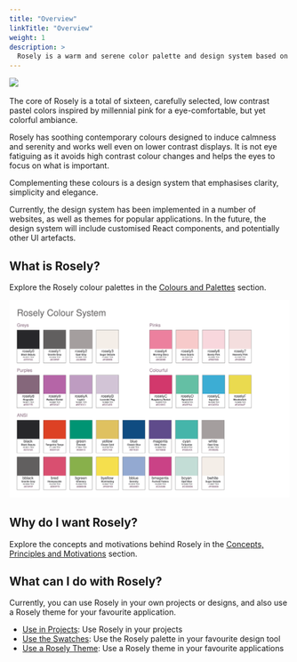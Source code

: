 ```yaml
---
title: "Overview"
linkTitle: "Overview"
weight: 1
description: >
  Rosely is a warm and serene color palette and design system based on millennial pink.
---
```


![](/drawings/design-components.svg)

The core of Rosely is a total of sixteen, carefully selected, low contrast pastel colors inspired by millennial pink for a eye-comfortable, but yet colorful ambiance.

Rosely has soothing contemporary colours designed to induce calmness and serenity and works well even on lower contrast displays. It is not eye fatiguing as it avoids high contrast colour changes and helps the eyes to focus on what is important.

Complementing these colours is a design system that emphasises clarity, simplicity and elegance.

Currently, the design system has been implemented in a number of websites, as well as themes for popular applications. In the future, the design system will include customised React components, and potentially other UI artefacts.

## What is Rosely?

Explore the Rosely colour palettes in the [Colours and Palettes](/docs/colours-and-palettes) section.

![](rosely-system.svg)

## Why do I want Rosely?

Explore the concepts and motivations behind Rosely in the [Concepts, Principles and Motivations](/docs/concepts) section.

## What can I do with Rosely?

Currently, you can use Rosely in your own projects or designs, and also use a Rosely theme for your favourite application.

* [Use in Projects](/docs/projects): Use Rosely in your projects
* [Use the Swatches](/docs/swatches): Use the Rosely palette in your favourite design tool
* [Use a Rosely Theme](/themes): Use a Rosely theme in your favourite applications

